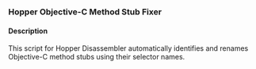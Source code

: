 ### Hopper Objective-C Method Stub Fixer

#### Description

This script for Hopper Disassembler automatically identifies and renames Objective-C method stubs using their selector names.
